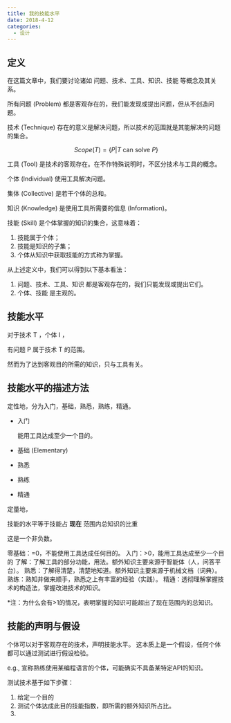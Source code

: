 ```yaml
---
title: 我的技能水平
date: 2018-4-12
categories:
  - 设计
---
```


## 定义

在这篇文章中，我们要讨论诸如 问题、技术、工具、知识、技能 等概念及其关系。

所有问题 (Problem) 都是客观存在的，我们能发现或提出问题，但从不创造问题。

技术 (Technique) 存在的意义是解决问题，所以技术的范围就是其能解决的问题的集合。

$$
Scope(T) = \{P | T \text{ can solve } P\}
$$

工具 (Tool) 是技术的客观存在。在不作特殊说明时，不区分技术与工具的概念。

个体 (Individual) 使用工具解决问题。

集体 (Collective) 是若干个体的总和。

知识 (Knowledge) 是使用工具所需要的信息 (Information)。

技能 (Skill) 是个体掌握的知识的集合，这意味着：

1. 技能属于个体；
2. 技能是知识的子集；
3. 个体从知识中获取技能的方式称为掌握。

从上述定义中，我们可以得到以下基本看法：

1. 问题、技术、工具、知识 都是客观存在的，我们只能发现或提出它们。
2. 个体、技能 是主观的。

## 技能水平

对于技术 T ，个体 I ，

有问题 P 属于技术 T 的范围。

然而为了达到客观目的所需的知识，只与工具有关。

## 技能水平的描述方法

定性地，分为入门，基础，熟悉，熟练，精通。

+ 入门

  能用工具达成至少一个目的。

+ 基础 (Elementary)

  

+ 熟悉
+ 熟练
+ 精通

定量地，

技能的水平等于技能占 **现在** 范围内总知识的比重

这是一个非负数。

零基础：=0，不能使用工具达成任何目的。
入门：>0，能用工具达成至少一个目的
了解：了解工具的部分功能，用法。额外知识主要来源于智能体（人，问答平台）。
熟悉：了解得清楚，清楚地知道。额外知识主要来源于机械文档（词典）。
熟练：熟知并做来顺手，熟悉之上有丰富的经验（实践）。
精通：透彻理解掌握技术的构造法，掌握改进技术的知识。

*注：为什么会有>1的情况，表明掌握的知识可能超出了现在范围内的总知识。



## 技能的声明与假设
个体可以对于客观存在的技术，声明技能水平。
这本质上是一个假设，任何个体都可以通过测试进行假设检验。

e.g., 宣称熟练使用某编程语言的个体，可能确实不具备某特定API的知识。

测试技术基于如下步骤：
1. 给定一个目的
2. 测试个体达成此目的技能指数，即所需的额外知识所占比。
3.

